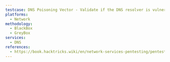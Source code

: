 ```yaml
---
testcase: DNS Poisoning Vector - Validate if the DNS resolver is vulnerable to cache poisoning or amplification attacks based on open recursion
platforms: 
  - Network
methodology: 
  - BlackBox
  - GreyBox
services:
  - DNS
references:
  - https://book.hacktricks.wiki/en/network-services-pentesting/pentesting-dns.html
---
```

